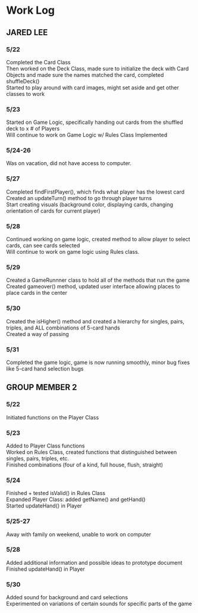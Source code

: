 # Work Log

## JARED LEE

### 5/22

Completed the Card Class  
Then worked on the Deck Class, made sure to initialize the deck with Card Objects and made sure the names matched the card, completed shuffleDeck()  
Started to play around with card images, might set aside and get other classes to work

### 5/23

Started on Game Logic, specifically handing out cards from the shuffled deck to x # of Players  
Will continue to work on Game Logic w/ Rules Class Implemented


### 5/24-26

Was on vacation, did not have access to computer.

### 5/27 

Completed findFirstPlayer(), which finds what player has the lowest card  
Created an updateTurn() method to go through player turns  
Start creating visuals (background color, displaying cards, changing orientation of cards for current player)  

### 5/28

Continued working on game logic, created method to allow player to select cards, can see cards selected  
Will continue to work on game logic using Rules class.

### 5/29

Created a GameRunnner class to hold all of the methods that run the game  
Created gameover() method, updated user interface allowing places to place cards in the center  

### 5/30 

Created the isHigher() method and created a hierarchy for singles, pairs, triples, and ALL combinations of 5-card hands  
Created a way of passing  

### 5/31

Completed the game logic, game is now running smoothly, minor bug fixes like 5-card hand selection bugs

## GROUP MEMBER 2

### 5/22

Initiated functions on the Player Class

### 5/23

Added to Player Class functions  
Worked on Rules Class, created functions that distinguished between singles, pairs, triples, etc.  
Finished combinations (four of a kind, full house, flush, straight)

### 5/24

Finished + tested isValid() in Rules Class  
Expanded Player Class: added getName() and getHand()  
Started updateHand() in Player  

### 5/25-27
Away with family on weekend, unable to work on computer  

### 5/28
Added additional information and possible ideas to prototype document  
Finished updateHand() in Player  

### 5/30
Added sound for background and card selections  
Experimented on variations of certain sounds for specific parts of the game
